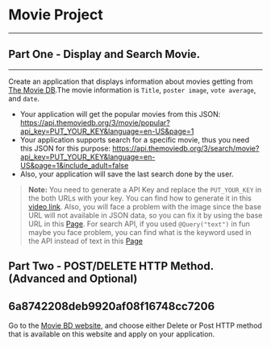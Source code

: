 # Movie Project
---
## Part One - Display and Search Movie.
---
Create an application that displays information about movies getting from [The Movie DB](https://developers.themoviedb.org/3/getting-started/introduction).The movie information is `Title`, `poster image`, `vote average`, and `date`.
- Your application will get the popular movies from this JSON: https://api.themoviedb.org/3/movie/popular?api_key=PUT_YOUR_KEY&language=en-US&page=1
- Your application supports search for a specific movie, thus you need this JSON for this purpose: https://api.themoviedb.org/3/search/movie?api_key=PUT_YOUR_KEY&language=en-US&page=1&include_adult=false
- Also, your application will save the last search done by the user.

> **Note:** 
>You need to generate a API Key and replace the `PUT_YOUR_KEY` in the both URLs with your key. You can find how to generate it in this [video link](https://www.youtube.com/watch?v=Gf45f5cW6c4). 
>Also, you will face a problem with the image since the base URL will not available in JSON data, so you can fix it by using the base URL in this [Page](https://developers.themoviedb.org/3/getting-started/images).
> For search API, if you used `@Query("text")` in fun maybe you face problem, you can find what is the keyword used in the API instead of text in this [Page](https://developers.themoviedb.org/3/search/search-movies)


## Part Two - POST/DELETE HTTP Method. (Advanced and Optional)
6a8742208deb9920af08f16748cc7206
---
Go to the [Movie BD website](https://developers.themoviedb.org/3/getting-started/introduction), and choose either Delete or Post HTTP method that is available on this website and apply on your application.


